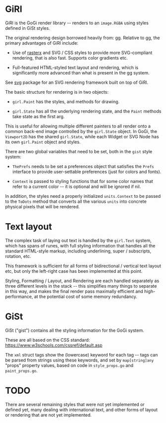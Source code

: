 # GiRl 

GiRl is the GoGi render library -- renders to an `image.RGBA` using styles defined in GiSt styles.

The original rendering design borrowed heavily from: [gg](https://github.com/fogleman/gg).  Relative to gg, the primary advantages of GiRl include:

* Use of [rasterx](https://github.com/srwiley/rasterx) and SVG / CSS styles to provide more SVG-compliant rendering, that is also fast.  Supports color gradients etc.

* Full-featured HTML-styled text layout and rendering, which is significantly more advanced than what is present in the gg system.

See [svg](https://github.com/goki/svg) package for an SVG rendering framework built on top of GiRl.

The basic structure for rendering is in two objects:

* `girl.Paint` has the styles, and methods for drawing.

* `girl.State` has all the underlying rendering state, and the `Paint` methods take state as the first arg.

This is useful for allowing multiple different painters to all render onto a common back-end image controlled by the `girl.State` object.  In GoGi, the `Viewport2D` has the shared `girl.State`, while each Widget or SVG Node has its own `girl.Paint` object and styles.

There are two global variables that need to be set, both in the `gist` style system: 

* `ThePrefs` needs to be set a preferences object that satisfies the `Prefs` interface to provide user-settable preferences (just for colors and fonts).

* `Context` is passed to styling functions that for some color names that refer to a current color -- it is optional and will be ignored if nil.

In addition, the styles need a properly initialized `units.Context` to be passed to the `ToDots` method that converts all the various `units` into concrete physical pixels that will be rendered.

# Text layout

The complex task of laying out text is handled by the `girl.Text` system, which has spans of runes, with full styling information that handles all the standard HTML-style markup, including underlining, super / subscripts, rotation, etc.

This framework is sufficient for all forms of bidirectional / vertical text layout etc, but only the left-right case has been implemented at this point.

Styling, Formatting / Layout, and Rendering are each handled separately as three different levels in the stack -- this simplifies many things to separate in this way, and makes the final render pass maximally efficient and high-performance, at the potential cost of some memory redundancy.


# GiSt

GiSt ("gist") contains all the styling information for the GoGi system.

These are all based on the CSS standard: https://www.w3schools.com/cssref/default.asp

The `xml` struct tags show the (lowercase) keyword for each tag -- tags can be parsed from strings using these keywords, and set by `map[string]any` "props" property values, based on code in `style_props.go` and `paint_props.go`.

# TODO

There are several remaining styles that were not yet implemented or defined yet, many dealing with international text, and other forms of layout or rendering that are not yet implemented.

